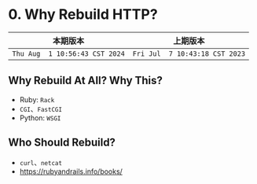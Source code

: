 # 0. Why Rebuild HTTP?

|本期版本|上期版本
|:---:|:---:
`Thu Aug  1 10:56:43 CST 2024` | `Fri Jul  7 10:43:18 CST 2023`


## Why Rebuild At All? Why This?


* Ruby: `Rack`
* `CGI`、`FastCGI`
* Python: `WSGI`


## Who Should Rebuild?

* `curl`、`netcat`
* <https://rubyandrails.info/books/>